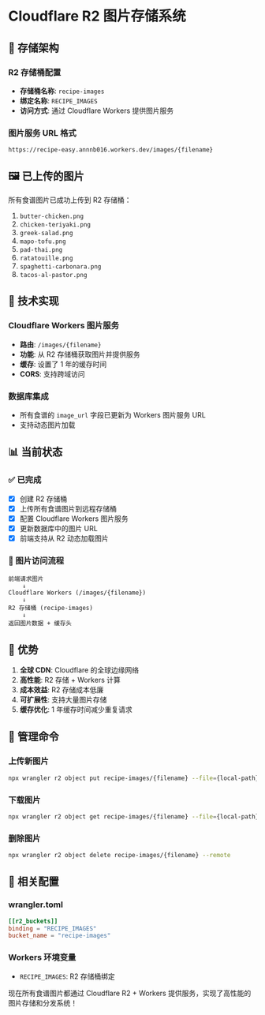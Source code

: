 # Cloudflare R2 图片存储系统

## 📁 存储架构

### R2 存储桶配置
- **存储桶名称**: `recipe-images`
- **绑定名称**: `RECIPE_IMAGES`
- **访问方式**: 通过 Cloudflare Workers 提供图片服务

### 图片服务 URL 格式
```
https://recipe-easy.annnb016.workers.dev/images/{filename}
```

## 🖼️ 已上传的图片

所有食谱图片已成功上传到 R2 存储桶：

1. `butter-chicken.png`
2. `chicken-teriyaki.png`
3. `greek-salad.png`
4. `mapo-tofu.png`
5. `pad-thai.png`
6. `ratatouille.png`
7. `spaghetti-carbonara.png`
8. `tacos-al-pastor.png`

## 🔧 技术实现

### Cloudflare Workers 图片服务
- **路由**: `/images/{filename}`
- **功能**: 从 R2 存储桶获取图片并提供服务
- **缓存**: 设置了 1 年的缓存时间
- **CORS**: 支持跨域访问

### 数据库集成
- 所有食谱的 `image_url` 字段已更新为 Workers 图片服务 URL
- 支持动态图片加载

## 📊 当前状态

### ✅ 已完成
- [x] 创建 R2 存储桶
- [x] 上传所有食谱图片到远程存储桶
- [x] 配置 Cloudflare Workers 图片服务
- [x] 更新数据库中的图片 URL
- [x] 前端支持从 R2 动态加载图片

### 🔄 图片访问流程
```
前端请求图片
    ↓
Cloudflare Workers (/images/{filename})
    ↓
R2 存储桶 (recipe-images)
    ↓
返回图片数据 + 缓存头
```

## 🚀 优势

1. **全球 CDN**: Cloudflare 的全球边缘网络
2. **高性能**: R2 存储 + Workers 计算
3. **成本效益**: R2 存储成本低廉
4. **可扩展性**: 支持大量图片存储
5. **缓存优化**: 1 年缓存时间减少重复请求

## 📝 管理命令

### 上传新图片
```bash
npx wrangler r2 object put recipe-images/{filename} --file={local-path} --remote
```

### 下载图片
```bash
npx wrangler r2 object get recipe-images/{filename} --file={local-path} --remote
```

### 删除图片
```bash
npx wrangler r2 object delete recipe-images/{filename} --remote
```

## 🔗 相关配置

### wrangler.toml
```toml
[[r2_buckets]]
binding = "RECIPE_IMAGES"
bucket_name = "recipe-images"
```

### Workers 环境变量
- `RECIPE_IMAGES`: R2 存储桶绑定

现在所有食谱图片都通过 Cloudflare R2 + Workers 提供服务，实现了高性能的图片存储和分发系统！
